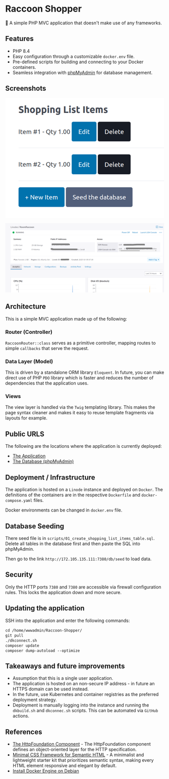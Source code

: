 # Raccoon Shopper

🚀 A simple PHP MVC application that doesn't make use of any frameworks.

## Features

- PHP 8.4
- Easy configuration through a customizable `docker.env` file.
- Pre-defined scripts for building and connecting to your Docker containers.
- Seamless integration with [phpMyAdmin](https://www.phpmyadmin.net/) for database management.

## Screenshots

![1](screenshots/1.png)

![2](screenshots/2.png)

## Architecture

This is a simple MVC application made up of the following:

### Router (Controller)

`RaccoonRouter::class` serves as a primitive controller, mapping routes to simple `callbacks` that serve the request.

### Data Layer (Model)

This is driven by a standalone ORM library `Eloquent`. In future, you can make direct use of PHP `PDO` library which is
faster and reduces the number of dependencies that the application uses.

### Views

The view layer is handled via the `Twig` templating library. This makes the page syntax cleaner and makes it easy to
reuse template fragments via layouts for example.

## Public URLS

The following are the locations where the application is currently deployed:

- [The Application](http://172.105.135.111:7380)
- [The Database (phpMyAdmin)](http://172.105.135.111:7381)

## Deployment / Infrastructure

The application is hosted on a `Linode` instance and deployed on `Docker`. The definitions of the containers are in the
respective `Dockerfile` and `docker-compose.yaml` files.

Docker environments can be changed in `docker.env` file.

## Database Seeding

There seed file is in `scripts/01_create_shopping_list_items_table.sql`. Delete all tables in the database first and
then paste the SQL into phpMyAdmin.

Then go to the link `http://172.105.135.111:7380/db/seed` to load data.

## Security

Only the HTTP ports `7380` and `7380` are accessible via firewall configuration rules. This locks the application down
and more secure.

## Updating the application

SSH into the application and enter the following commands:

```shell
cd /home/wwwadmin/Raccoon-Shopper/
git pull
./dkconnect.sh
composer update
composer dump-autoload --optimize
```

## Takeaways and future improvements

- Assumption that this is a single user application.
- The application is hosted on an non-secure IP address - in future an HTTPS domain can be used instead.
- In the future, use Kubernetes and container registries as the preferred deployment strategy.
- Deployment is manually logging into the instance and running the `dkbuild.sh` and `dkconnec.sh` scripts. This can be
  automated via `GitHub` actions.

## References

- [The HttpFoundation Component](https://symfony.com/doc/current/components/http_foundation.html) - The HttpFoundation
  component defines an object-oriented layer for the HTTP specification.
- [Minimal CSS Framework for Semantic HTML](https://picocss.com/) - A minimalist and lightweight starter kit that
  prioritizes semantic syntax, making every HTML element responsive and elegant by default.
- [Install Docker Engine on Debian](https://docs.docker.com/engine/install/debian/) 



